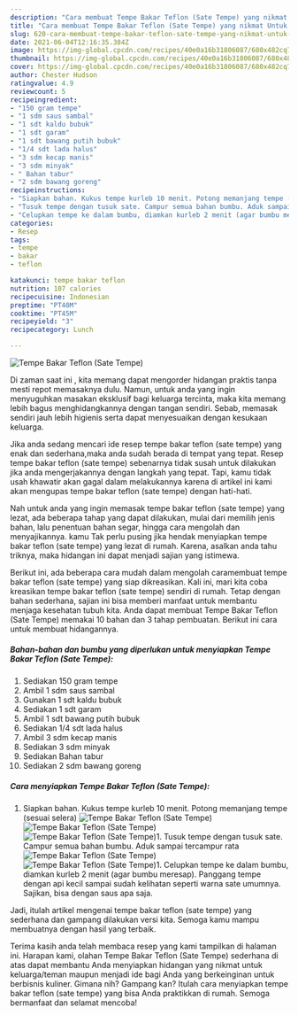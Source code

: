 ```yaml
---
description: "Cara membuat Tempe Bakar Teflon (Sate Tempe) yang nikmat Untuk Jualan"
title: "Cara membuat Tempe Bakar Teflon (Sate Tempe) yang nikmat Untuk Jualan"
slug: 620-cara-membuat-tempe-bakar-teflon-sate-tempe-yang-nikmat-untuk-jualan
date: 2021-06-04T12:16:35.384Z
image: https://img-global.cpcdn.com/recipes/40e0a16b31806087/680x482cq70/tempe-bakar-teflon-sate-tempe-foto-resep-utama.jpg
thumbnail: https://img-global.cpcdn.com/recipes/40e0a16b31806087/680x482cq70/tempe-bakar-teflon-sate-tempe-foto-resep-utama.jpg
cover: https://img-global.cpcdn.com/recipes/40e0a16b31806087/680x482cq70/tempe-bakar-teflon-sate-tempe-foto-resep-utama.jpg
author: Chester Hudson
ratingvalue: 4.9
reviewcount: 5
recipeingredient:
- "150 gram tempe"
- "1 sdm saus sambal"
- "1 sdt kaldu bubuk"
- "1 sdt garam"
- "1 sdt bawang putih bubuk"
- "1/4 sdt lada halus"
- "3 sdm kecap manis"
- "3 sdm minyak"
- " Bahan tabur"
- "2 sdm bawang goreng"
recipeinstructions:
- "Siapkan bahan. Kukus tempe kurleb 10 menit. Potong memanjang tempe (sesuai selera)"
- "Tusuk tempe dengan tusuk sate. Campur semua bahan bumbu. Aduk sampai tercampur rata"
- "Celupkan tempe ke dalam bumbu, diamkan kurleb 2 menit (agar bumbu meresap). Panggang tempe dengan api kecil sampai sudah kelihatan seperti warna sate umumnya. Sajikan, bisa dengan saus apa saja."
categories:
- Resep
tags:
- tempe
- bakar
- teflon

katakunci: tempe bakar teflon 
nutrition: 107 calories
recipecuisine: Indonesian
preptime: "PT40M"
cooktime: "PT45M"
recipeyield: "3"
recipecategory: Lunch

---
```



![Tempe Bakar Teflon (Sate Tempe)](https://img-global.cpcdn.com/recipes/40e0a16b31806087/680x482cq70/tempe-bakar-teflon-sate-tempe-foto-resep-utama.jpg)

Di zaman  saat ini , kita memang dapat mengorder hidangan praktis tanpa mesti repot memasaknya dulu. Namun, untuk anda yang ingin menyuguhkan masakan eksklusif bagi keluarga tercinta, maka kita memang lebih bagus menghidangkannya dengan tangan sendiri. Sebab, memasak sendiri jauh lebih higienis serta dapat menyesuaikan dengan kesukaan keluarga.

Jika anda sedang mencari ide resep tempe bakar teflon (sate tempe) yang enak dan sederhana,maka anda sudah berada di tempat yang tepat. Resep tempe bakar teflon (sate tempe)  sebenarnya tidak susah untuk dilakukan jika anda mengerjakannya dengan langkah yang tepat. Tapi, kamu tidak usah khawatir akan gagal dalam melakukannya 
karena di artikel ini kami akan mengupas tempe bakar teflon (sate tempe) dengan hati-hati.  



Nah untuk anda yang ingin memasak tempe bakar teflon (sate tempe) yang lezat, ada beberapa tahap yang dapat dilakukan, mulai dari memilih jenis bahan, lalu penentuan bahan segar, hingga cara mengolah dan menyajikannya. kamu Tak perlu pusing jika hendak menyiapkan tempe bakar teflon (sate tempe) yang lezat di rumah. Karena, asalkan anda  tahu triknya, maka hidangan ini dapat menjadi sajian yang istimewa.

Berikut ini, ada beberapa cara mudah dalam mengolah caramembuat tempe bakar teflon (sate tempe) yang siap dikreasikan. Kali ini, mari kita coba kreasikan tempe bakar teflon (sate tempe) sendiri di rumah. Tetap dengan bahan sederhana, sajian ini bisa memberi manfaat untuk membantu menjaga kesehatan tubuh kita. Anda dapat membuat Tempe Bakar Teflon (Sate Tempe) memakai 10 bahan dan 3 tahap pembuatan. Berikut ini cara untuk membuat hidangannya.

<!--inarticleads1-->

##### Bahan-bahan dan bumbu yang diperlukan untuk menyiapkan Tempe Bakar Teflon (Sate Tempe):

1. Sediakan 150 gram tempe
1. Ambil 1 sdm saus sambal
1. Gunakan 1 sdt kaldu bubuk
1. Sediakan 1 sdt garam
1. Ambil 1 sdt bawang putih bubuk
1. Sediakan 1/4 sdt lada halus
1. Ambil 3 sdm kecap manis
1. Sediakan 3 sdm minyak
1. Sediakan  Bahan tabur
1. Sediakan 2 sdm bawang goreng




<!--inarticleads2-->

##### Cara menyiapkan Tempe Bakar Teflon (Sate Tempe):

1. Siapkan bahan. Kukus tempe kurleb 10 menit. Potong memanjang tempe (sesuai selera)
<img src="https://img-global.cpcdn.com/steps/4e0984057ce5367e/160x128cq70/tempe-bakar-teflon-sate-tempe-langkah-memasak-1-foto.jpg" alt="Tempe Bakar Teflon (Sate Tempe)"><img src="https://img-global.cpcdn.com/steps/e1c19853e25b50a5/160x128cq70/tempe-bakar-teflon-sate-tempe-langkah-memasak-1-foto.jpg" alt="Tempe Bakar Teflon (Sate Tempe)"><img src="https://img-global.cpcdn.com/steps/90772f125d7af11a/160x128cq70/tempe-bakar-teflon-sate-tempe-langkah-memasak-1-foto.jpg" alt="Tempe Bakar Teflon (Sate Tempe)">1. Tusuk tempe dengan tusuk sate. Campur semua bahan bumbu. Aduk sampai tercampur rata
<img src="https://img-global.cpcdn.com/steps/8983c7d7c8a242c3/160x128cq70/tempe-bakar-teflon-sate-tempe-langkah-memasak-2-foto.jpg" alt="Tempe Bakar Teflon (Sate Tempe)"><img src="https://img-global.cpcdn.com/steps/5abf8ac260c3cb5f/160x128cq70/tempe-bakar-teflon-sate-tempe-langkah-memasak-2-foto.jpg" alt="Tempe Bakar Teflon (Sate Tempe)">1. Celupkan tempe ke dalam bumbu, diamkan kurleb 2 menit (agar bumbu meresap). Panggang tempe dengan api kecil sampai sudah kelihatan seperti warna sate umumnya. Sajikan, bisa dengan saus apa saja.




Jadi, itulah artikel mengenai  tempe bakar teflon (sate tempe)  yang sederhana dan gampang dilakukan versi kita. Semoga kamu mampu membuatnya dengan hasil yang terbaik. 

Terima kasih anda telah membaca resep yang kami tampilkan di halaman ini. Harapan kami, olahan  Tempe Bakar Teflon (Sate Tempe) sederhana di atas dapat membantu Anda menyiapkan hidangan yang nikmat untuk keluarga/teman maupun menjadi ide bagi Anda yang berkeinginan untuk berbisnis kuliner. Gimana nih? Gampang kan? Itulah cara menyiapkan tempe bakar teflon (sate tempe) yang bisa Anda praktikkan di rumah. Semoga bermanfaat dan selamat mencoba!

